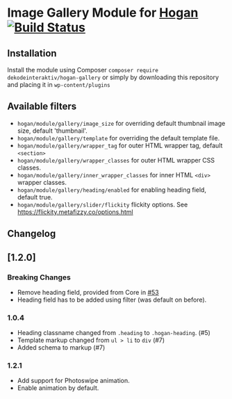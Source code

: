 # Image Gallery Module for [Hogan](https://github.com/dekodeinteraktiv/hogan-core) [![Build Status](https://travis-ci.org/DekodeInteraktiv/hogan-gallery.svg?branch=master)](https://travis-ci.org/DekodeInteraktiv/hogan-gallery)

## Installation
Install the module using Composer `composer require dekodeinteraktiv/hogan-gallery` or simply by downloading this repository and placing it in `wp-content/plugins`

## Available filters
- `hogan/module/gallery/image_size` for overriding default thumbnail image size, default 'thumbnail'.
- `hogan/module/gallery/template` for overriding the default template file.
- `hogan/module/gallery/wrapper_tag` for outer HTML wrapper tag, default `<section>`
- `hogan/module/gallery/wrapper_classes` for outer HTML wrapper CSS classes.
- `hogan/module/gallery/inner_wrapper_classes` for inner HTML `<div>` wrapper classes.
- `hogan/module/gallery/heading/enabled` for enabling heading field, default true.
- `hogan/module/gallery/slider/flickity` flickity options. See https://flickity.metafizzy.co/options.html

## Changelog

## [1.2.0]
### Breaking Changes
- Remove heading field, provided from Core in [#53](https://github.com/DekodeInteraktiv/hogan-core/pull/53)
- Heading field has to be added using filter (was default on before).

### 1.0.4
- Heading classname changed from `.heading` to `.hogan-heading`. (#5)
- Template markup changed from `ul > li` to `div` (#7)
- Added schema to markup (#7)

### 1.2.1
- Add support for Photoswipe animation.
- Enable animation by default.
